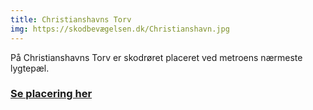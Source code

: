 ```yaml
---
title: Christianshavns Torv
img: https://skodbevægelsen.dk/Christianshavn.jpg
---
```


På Christianshavns Torv er skodrøret placeret ved metroens nærmeste lygtepæl.
<br>
<h3 class="text-4xl leading-12 md:text-base md:leading-14 font-extrabold text-hh-orange tracking-wide">
<a href="https://goo.gl/maps/17uE67Pgtc247jFV6" target="_blank">Se placering her</a>